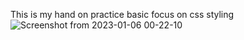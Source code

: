 This is my hand on practice basic focus on css styling 
![Screenshot from 2023-01-06 00-22-10](https://user-images.githubusercontent.com/108571406/210864047-a2153944-d77f-41b6-be55-90111803382d.png)
